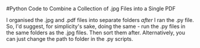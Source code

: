 #Python Code to Combine a Collection of .jpg Files into a Single PDF


I organised the .jpg and .pdf files into separate folders _after_ I ran the .py file. So, I'd suggest, for simplicity's sake, doing the same - run the .py files in the same folders as the .jpg files. Then sort them after. Alternatively, you can just change the path to folder in the .py scripts. 